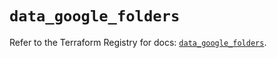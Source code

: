 # `data_google_folders`

Refer to the Terraform Registry for docs: [`data_google_folders`](https://registry.terraform.io/providers/hashicorp/google/6.12.0/docs/data-sources/folders).
